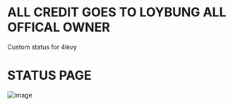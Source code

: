 # ALL CREDIT GOES TO LOYBUNG ALL OFFICAL OWNER


Custom status for 4levy


# STATUS PAGE
![image](https://github.com/4levy/custom-status-4levy/assets/100963276/a7dfbc37-5529-4049-8df9-6148805c55c5)
